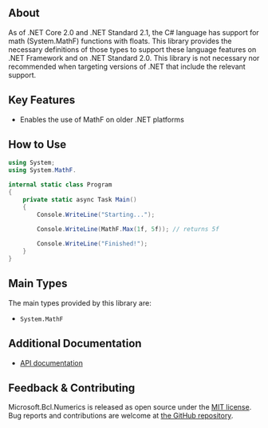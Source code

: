 ## About

As of .NET Core 2.0 and .NET Standard 2.1, the C# language has support for math (System.MathF) functions with floats. This library provides the necessary definitions of those types to support these language features on .NET Framework and on .NET Standard 2.0. This library is not necessary nor recommended when targeting versions of .NET that include the relevant support.

## Key Features

<!-- The key features of this package -->

* Enables the use of MathF on older .NET platforms


## How to Use

```C#
using System;
using System.MathF.

internal static class Program
{
    private static async Task Main()
    {
        Console.WriteLine("Starting...");
        
        Console.WriteLine(MathF.Max(1f, 5f)); // returns 5f

        Console.WriteLine("Finished!");
    }
}
```

## Main Types

<!-- The main types provided in this library -->

The main types provided by this library are:

* `System.MathF`

## Additional Documentation

<!-- Links to further documentation. Remove conceptual documentation if not available for the library. -->

* [API documentation](https://learn.microsoft.com/en-us/dotnet/api/system.mathf)

## Feedback & Contributing

<!-- How to provide feedback on this package and contribute to it -->

Microsoft.Bcl.Numerics is released as open source under the [MIT license](https://licenses.nuget.org/MIT). Bug reports and contributions are welcome at [the GitHub repository](https://github.com/dotnet/runtime).
